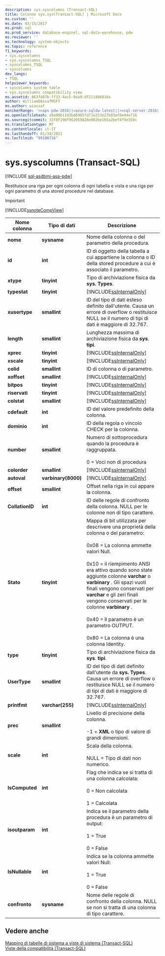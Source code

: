 ```yaml
---
description: sys.syscolumns (Transact-SQL)
title: Colonne sys.sys(Transact-SQL) | Microsoft Docs
ms.custom: ''
ms.date: 03/15/2017
ms.prod: sql
ms.prod_service: database-enginel, sql-data-warehouse, pdw
ms.reviewer: ''
ms.technology: system-objects
ms.topic: reference
f1_keywords:
- sys.syscolumns
- sys.syscolumns_TSQL
- syscolumns_TSQL
- syscolumns
dev_langs:
- TSQL
helpviewer_keywords:
- syscolumns system table
- sys.syscolumns compatibility view
ms.assetid: 863fd87b-ff33-4ac5-9aa9-df21140681da
author: WilliamDAssafMSFT
ms.author: wiassaf
monikerRange: '>=aps-pdw-2016||=azure-sqldw-latest||>=sql-server-2016||>=sql-server-linux-2017||=azuresqldb-mi-current'
ms.openlocfilehash: a9a90b11d3bd6905fd71e253e27b03ef0e44e716
ms.sourcegitcommit: 33f0f190f962059826e002be165a2bef4f9e350c
ms.translationtype: MT
ms.contentlocale: it-IT
ms.lasthandoff: 01/30/2021
ms.locfileid: "99180716"
---
```

# <a name="syssyscolumns-transact-sql"></a>sys.syscolumns (Transact-SQL)
[!INCLUDE [sql-asdbmi-asa-pdw](../../includes/applies-to-version/sql-asdbmi-asa-pdw.md)]

  Restituisce una riga per ogni colonna di ogni tabella e vista e una riga per ogni parametro di una stored procedure nel database.  
  
> [!IMPORTANT]  
>  [!INCLUDE[ssnoteCompView](../../includes/ssnotecompview-md.md)]  
  
|Nome colonna|Tipo di dati|Descrizione|  
|-----------------|---------------|-----------------|  
|**nome**|**sysname**|Nome della colonna o del parametro della procedura.|  
|**id**|**int**|ID di oggetto della tabella a cui appartiene la colonna o ID della stored procedure a cui è associato il parametro.|  
|**xtype**|**tinyint**|Tipo di archiviazione fisica da **sys. Types**.|  
|**typestat**|**tinyint**|[!INCLUDE[ssInternalOnly](../../includes/ssinternalonly-md.md)]|  
|**xusertype**|**smallint**|ID del tipo di dati esteso definito dall'utente. Causa un errore di overflow o restituisce NULL se il numero di tipi di dati è maggiore di 32.767.|  
|**length**|**smallint**|Lunghezza massima di archiviazione fisica da **sys**. **tipi**.|  
|**xprec**|**tinyint**|[!INCLUDE[ssInternalOnly](../../includes/ssinternalonly-md.md)]|  
|**xscale**|**tinyint**|[!INCLUDE[ssInternalOnly](../../includes/ssinternalonly-md.md)]|  
|**colid**|**smallint**|ID di colonna o di parametro.|  
|**xoffset**|**smallint**|[!INCLUDE[ssInternalOnly](../../includes/ssinternalonly-md.md)]|  
|**bitpos**|**tinyint**|[!INCLUDE[ssInternalOnly](../../includes/ssinternalonly-md.md)]|  
|**riservati**|**tinyint**|[!INCLUDE[ssInternalOnly](../../includes/ssinternalonly-md.md)]|  
|**colstat**|**smallint**|[!INCLUDE[ssInternalOnly](../../includes/ssinternalonly-md.md)]|  
|**cdefault**|**int**|ID del valore predefinito della colonna.|  
|**dominio**|**int**|ID della regola o vincolo CHECK per la colonna.|  
|**number**|**smallint**|Numero di sottoprocedura quando la procedura è raggruppata.<br /><br /> 0 = Voci non di procedura|  
|**colorder**|**smallint**|[!INCLUDE[ssInternalOnly](../../includes/ssinternalonly-md.md)]|  
|**autoval**|**varbinary(8000)**|[!INCLUDE[ssInternalOnly](../../includes/ssinternalonly-md.md)]|  
|**offset**|**smallint**|Offset nella riga in cui appare la colonna.|  
|**CollationID**|**int**|ID delle regole di confronto della colonna. NULL per le colonne non di tipo carattere.|  
|**Stato**|**tinyint**|Mappa di bit utilizzata per descrivere una proprietà della colonna o del parametro:<br /><br /> 0x08 = La colonna ammette valori Null.<br /><br /> 0x10 = il riempimento ANSI era attivo quando sono state aggiunte colonne **varchar** o **varbinary** . Gli spazi vuoti finali vengono conservati per **varchar** e gli zeri finali vengono conservati per le colonne **varbinary** .<br /><br /> 0x40 = Il parametro è un parametro OUTPUT.<br /><br /> 0x80 = La colonna è una colonna Identity.|  
|**type**|**tinyint**|Tipo di archiviazione fisica da **sys**. **tipi**.|  
|**UserType**|**smallint**|ID del tipo di dati definito dall'utente da **sys. Types**. Causa un errore di overflow o restituisce NULL se il numero di tipi di dati è maggiore di 32.767.|  
|**printfmt**|**varchar(255)**|[!INCLUDE[ssInternalOnly](../../includes/ssinternalonly-md.md)]|  
|**prec**|**smallint**|Livello di precisione della colonna.<br /><br /> -1 = **XML** o tipo di valore di grandi dimensioni.|  
|**scale**|**int**|Scala della colonna.<br /><br /> NULL = Tipo di dati non numerico.|  
|**IsComputed**|**int**|Flag che indica se si tratta di una colonna calcolata:<br /><br /> 0 = Non calcolata<br /><br /> 1 = Calcolata|  
|**isoutparam**|**int**|Indica se il parametro della procedura è un parametro di output:<br /><br /> 1 = True<br /><br /> 0 = False|  
|**IsNullable**|**int**|Indica se la colonna ammette valori Null:<br /><br /> 1 = True<br /><br /> 0 = False|  
|**confronto**|**sysname**|Nome delle regole di confronto della colonna. NULL se non si tratta di una colonna di tipo carattere.|  
  
## <a name="see-also"></a>Vedere anche  
 [Mapping di tabelle di sistema a viste di sistema &#40;Transact-SQL&#41;](../../relational-databases/system-tables/mapping-system-tables-to-system-views-transact-sql.md)   
 [Viste della compatibilità &#40;Transact-SQL&#41;](~/relational-databases/system-compatibility-views/system-compatibility-views-transact-sql.md)  
  
  
